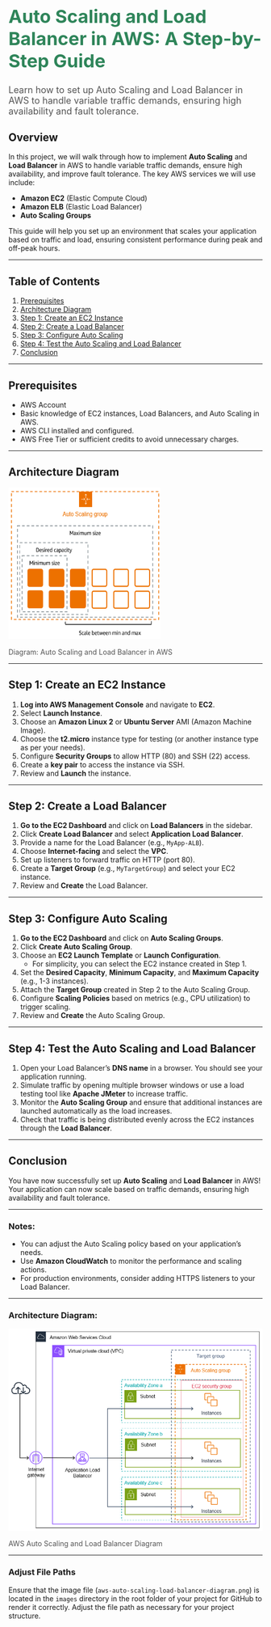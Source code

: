 
<div align="left">
  <h1 style="font-size: 36px; color: #2F855A; font-weight: bold;">Auto Scaling and Load Balancer in AWS: A Step-by-Step Guide</h1>
  <p style="font-size: 18px; color: #555;">Learn how to set up Auto Scaling and Load Balancer in AWS to handle variable traffic demands, ensuring high availability and fault tolerance.</p>
</div>

## Overview

In this project, we will walk through how to implement **Auto Scaling** and **Load Balancer** in AWS to handle variable traffic demands, ensure high availability, and improve fault tolerance. The key AWS services we will use include:
- **Amazon EC2** (Elastic Compute Cloud)
- **Amazon ELB** (Elastic Load Balancer)
- **Auto Scaling Groups**

This guide will help you set up an environment that scales your application based on traffic and load, ensuring consistent performance during peak and off-peak hours.

---

## Table of Contents
1. [Prerequisites](#prerequisites)
2. [Architecture Diagram](#architecture-diagram)
3. [Step 1: Create an EC2 Instance](#step-1-create-an-ec2-instance)
4. [Step 2: Create a Load Balancer](#step-2-create-a-load-balancer)
5. [Step 3: Configure Auto Scaling](#step-3-configure-auto-scaling)
6. [Step 4: Test the Auto Scaling and Load Balancer](#step-4-test-the-auto-scaling-and-load-balancer)
7. [Conclusion](#conclusion)

---

## Prerequisites

- AWS Account
- Basic knowledge of EC2 instances, Load Balancers, and Auto Scaling in AWS.
- AWS CLI installed and configured.
- AWS Free Tier or sufficient credits to avoid unnecessary charges.

---

## Architecture Diagram

<div align="left">
  <img src="./asg-basic-arch.png" alt="Auto Scaling and Load Balancer Architecture" style= "height: 300px ; width: 60%;"/>
  <p style="font-size: 14px; color: #555;">Diagram: Auto Scaling and Load Balancer in AWS</p>
</div>

---

## Step 1: Create an EC2 Instance

1. **Log into AWS Management Console** and navigate to **EC2**.
2. Select **Launch Instance**.
3. Choose an **Amazon Linux 2** or **Ubuntu Server** AMI (Amazon Machine Image).
4. Choose the **t2.micro** instance type for testing (or another instance type as per your needs).
5. Configure **Security Groups** to allow HTTP (80) and SSH (22) access.
6. Create a **key pair** to access the instance via SSH.
7. Review and **Launch** the instance.

---

## Step 2: Create a Load Balancer

1. **Go to the EC2 Dashboard** and click on **Load Balancers** in the sidebar.
2. Click **Create Load Balancer** and select **Application Load Balancer**.
3. Provide a name for the Load Balancer (e.g., `MyApp-ALB`).
4. Choose **Internet-facing** and select the **VPC**.
5. Set up listeners to forward traffic on HTTP (port 80).
6. Create a **Target Group** (e.g., `MyTargetGroup`) and select your EC2 instance.
7. Review and **Create** the Load Balancer.

---

## Step 3: Configure Auto Scaling

1. **Go to the EC2 Dashboard** and click on **Auto Scaling Groups**.
2. Click **Create Auto Scaling Group**.
3. Choose an **EC2 Launch Template** or **Launch Configuration**.
   - For simplicity, you can select the EC2 instance created in Step 1.
4. Set the **Desired Capacity**, **Minimum Capacity**, and **Maximum Capacity** (e.g., 1-3 instances).
5. Attach the **Target Group** created in Step 2 to the Auto Scaling Group.
6. Configure **Scaling Policies** based on metrics (e.g., CPU utilization) to trigger scaling.
7. Review and **Create** the Auto Scaling Group.

---

## Step 4: Test the Auto Scaling and Load Balancer

1. Open your Load Balancer’s **DNS name** in a browser. You should see your application running.
2. Simulate traffic by opening multiple browser windows or use a load testing tool like **Apache JMeter** to increase traffic.
3. Monitor the **Auto Scaling Group** and ensure that additional instances are launched automatically as the load increases.
4. Check that traffic is being distributed evenly across the EC2 instances through the **Load Balancer**.

---

## Conclusion

You have now successfully set up **Auto Scaling** and **Load Balancer** in AWS! Your application can now scale based on traffic demands, ensuring high availability and fault tolerance.

---

### Notes:
- You can adjust the Auto Scaling policy based on your application’s needs.
- Use **Amazon CloudWatch** to monitor the performance and scaling actions.
- For production environments, consider adding HTTPS listeners to your Load Balancer.

---

### Architecture Diagram:

<div align="left">
 <img src="./elb-tutorial-architecture-diagram.png" alt="AWS Auto Scaling and Load Balancer" style="height: 400px; width: 100%;"/>

  <p style="font-size: 14px; color: #555;">AWS Auto Scaling and Load Balancer Diagram</p>
</div>

---

### Adjust File Paths
Ensure that the image file (`aws-auto-scaling-load-balancer-diagram.png`) is located in the `images` directory in the root folder of your project for GitHub to render it correctly. Adjust the file path as necessary for your project structure.
